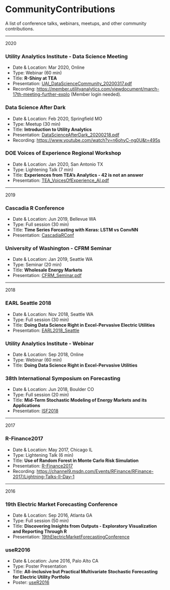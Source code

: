 # CommunityContributions
A list of conference talks, webinars, meetups, and other community contributions. 

***
2020

### Utility Analytics Institute - Data Science Meeting
- Date & Location: Mar 2020, Online
- Type: Webinar (60 min)
- Title: __R-Shiny at TEA__
- Presentation: [UAI_DataScienceCommunity_20200317.pdf](2020/UAI_DataScienceCommunity_20200317.pdf)
- Recording: https://member.utilityanalytics.com/viewdocument/march-17th-meeting-further-explo (Member login needed). 

### Data Science After Dark
- Date & Location: Feb 2020, Springfield MO
- Type: Meetup (30 min)
- Title: __Introduction to Utility Analytics__
- Presentation: [DataScienceAfterDark_20200218.pdf](2020/DataScienceAfterDark_20200218.pdf)
- Recording: https://www.youtube.com/watch?v=n6ohyC-ng0U&t=495s

### DOE Voices of Experience Regional Workshop
- Date & Location: Jan 2020, San Antonio TX
- Type: Lightening Talk (7 min)
- Title: __Experiences from TEA’s Analytics - 42 is not an answer__
- Presentation: [TEA_VoicesOfExperience_AI.pdf](2020/TEA_VoicesOfExperience_AI.pdf2020/TEA_VoicesOfExperience_AI.pdf)

***
2019

### Cascadia R Conference
- Date & Location: Jun 2019, Bellevue WA
- Type: Full session (30 min)
- Title: __Time Series Forcasting with Keras: LSTM vs ConvNN__
- Presentation: [CascadiaRConf](../../../CascadiaRConf)

### University of Washington - CFRM Seminar
- Date & Location: Jan 2019, Seattle WA
- Type: Seminar (20 min)
- Title: __Wholesale Energy Markets__
- Presentation: [CFRM_Seminar.pdf](2019/CFRM_Seminar.pdf)

***
2018

### EARL Seattle 2018
- Date & Location: Nov 2018, Seattle WA
- Type: Full session (30 min)
- Title: __Doing Data Science Right in Excel-Pervasive Electric Utilities__
- Presentation: [EARL2018_Seattle](../../../EARL2018_Seattle)

### Utility Analytics Institute - Webinar
- Date & Location: Sep 2018, Online
- Type: Webinar (60 min)
- Title: __Doing Data Science Right in Excel-Pervasive Utilities__

### 38th International Symposium on Forecasting
- Date & Location: Jun 2018, Boulder CO
- Type: Full session (20 min)
- Title: __Mid-Term Stochastic Modeling of Energy Markets and its Applications__
- Presentation: [ISF2018](../../../ISF2018)

***
2017

### R-Finance2017
- Date & Location: May 2017, Chicago IL
- Type: Lightening Talk (6 min)
- Title: __Use of Random Forest in Monte Carlo Risk Simulation__
- Presentation: [R-Finance2017](../../../R-Finance2017)
- Recording: https://channel9.msdn.com/Events/RFinance/RFinance-2017/Lightning-Talks-II-Day-1

***
2016

### 19th Electric Market Forecasting Conference
- Date & Location: Sep 2016, Atlanta GA
- Type: Full session (50 min)
- Title: __Discovering Insights from Outputs - Exploratory Visualization and Reporting Through R__
- Presentation: [19thElectricMarketForecastingConference](../../../19thElectricMarketForecastingConference)

### useR2016
- Date & Location: June 2016, Palo Alto CA
- Type: Poster Presentation
- Title: __All-inclusive but Practical Multivariate Stochastic Forecasting for Electric Utility Portfolio__
- Poster: [useR2016](../../../useR2016)

